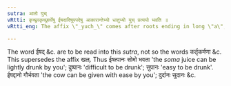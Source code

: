 ```yaml
---
sutra: आतो युच्
vRtti: कृच्छ्राकृच्छ्रार्थेषु ईषदादिषूपपदेषु आकारान्तेभ्यो धातुभ्यो युच् प्रत्ययो भवति ॥
vRtti_eng: The affix \"_yuch_\" comes after roots ending in long \"a\", (when \"_ishad_\", \"_dur_\" and \"_su_\" are combined as _upapadas_, in the sense of easily or with difficulty).

---
```

The word ईषद् &c. are to be read into this _sutra_, not so the words कर्तृकर्मणा &c. This supersedes the affix खल्. Thus ईषत्पानः सोमो भवता 'the _soma_ juice can be lightly drunk by you'; दुष्पानः 'difficult to be drunk'; सुपानः 'easy to be drunk'. ईषद्दानो गौर्भवता 'the cow can be given with ease by you'; दुर्दानः सुदानः &c.